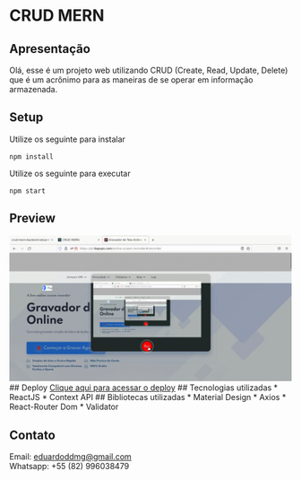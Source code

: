 # CRUD MERN
## Apresentação
Olá, esse é um projeto web utilizando CRUD (Create, Read, Update, Delete) que é um acrônimo para as maneiras de se operar em informação armazenada.
## Setup
Utilize os seguinte para instalar
```
npm install
```
Utilize os seguinte para executar
```
npm start
```
## Preview
<img src="preview.gif" alt="preview">
## Deploy
<a href="https://mern-crud-eduardoddmg.netlify.app/" target="_blank">Clique aqui para acessar o deploy</a>
## Tecnologias utilizadas
* ReactJS
* Context API
## Bibliotecas utilizadas
* Material Design
* Axios
* React-Router Dom
* Validator

## Contato
Email: eduardoddmg@gmail.com<br>
Whatsapp: +55 (82) 996038479


